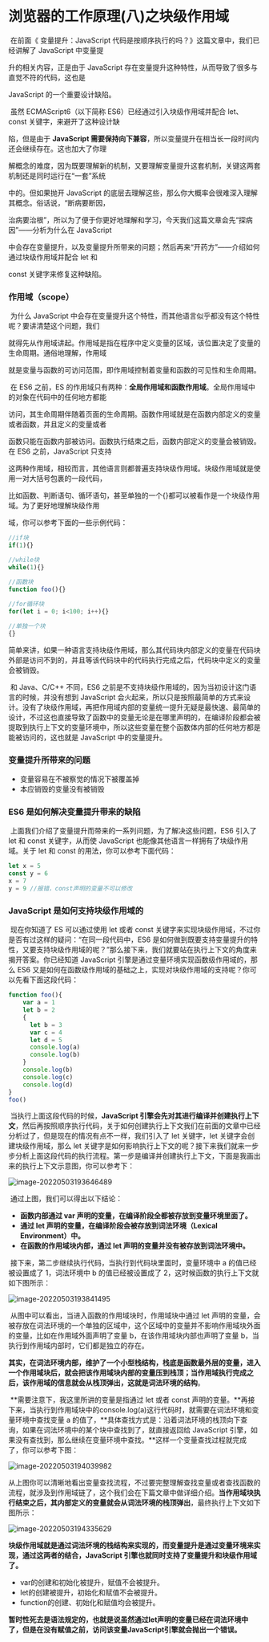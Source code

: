 # 浏览器的工作原理(八)之块级作用域

​	在前面《 变量提升：JavaScript 代码是按顺序执行的吗？》这篇文章中，我们已经讲解了 JavaScript 中变量提

升的相关内容，正是由于 JavaScript 存在变量提升这种特性，从而导致了很多与直觉不符的代码，这也是 

JavaScript 的一个重要设计缺陷。

​	虽然 ECMAScript6（以下简称 ES6）已经通过引入块级作用域并配合 let、const 关键字，来避开了这种设计缺

陷，但是由于 **JavaScript 需要保持向下兼容**，所以变量提升在相当长一段时间内还会继续存在。这也加大了你理

解概念的难度，因为既要理解新的机制，又要理解变量提升这套机制，关键这两套机制还是同时运行在“一套”系统

中的。但如果抛开 JavaScript 的底层去理解这些，那么你大概率会很难深入理解其概念。俗话说，“断病要断因，

治病要治根”，所以为了便于你更好地理解和学习，今天我们这篇文章会先“探病因”——分析为什么在 JavaScript 

中会存在变量提升，以及变量提升所带来的问题；然后再来“开药方”——介绍如何通过块级作用域并配合 let 和 

const 关键字来修复这种缺陷。

### 作用域（scope）

​	为什么 JavaScript 中会存在变量提升这个特性，而其他语言似乎都没有这个特性呢？要讲清楚这个问题，我们

就得先从作用域讲起。作用域是指在程序中定义变量的区域，该位置决定了变量的生命周期。通俗地理解，作用域

就是变量与函数的可访问范围，即作用域控制着变量和函数的可见性和生命周期。

​	在 ES6 之前，ES 的作用域只有两种：**全局作用域和函数作用域**。全局作用域中的对象在代码中的任何地方都能

访问，其生命周期伴随着页面的生命周期。函数作用域就是在函数内部定义的变量或者函数，并且定义的变量或者

函数只能在函数内部被访问。函数执行结束之后，函数内部定义的变量会被销毁。在 ES6 之前，JavaScript 只支持

这两种作用域，相较而言，其他语言则都普遍支持块级作用域。块级作用域就是使用一对大括号包裹的一段代码，

比如函数、判断语句、循环语句，甚至单独的一个{}都可以被看作是一个块级作用域。为了更好地理解块级作用

域，你可以参考下面的一些示例代码：

```jsx
//if块
if(1){}

//while块
while(1){}

//函数块
function foo(){}
 
//for循环块
for(let i = 0; i<100; i++){}

//单独一个块
{}
```

​	简单来讲，如果一种语言支持块级作用域，那么其代码块内部定义的变量在代码块外部是访问不到的，并且等该代码块中的代码执行完成之后，代码块中定义的变量会被销毁。

​	和 Java、C/C++ 不同，ES6 之前是不支持块级作用域的，因为当初设计这门语言的时候，并没有想到 JavaScript 会火起来，所以只是按照最简单的方式来设计。没有了块级作用域，再把作用域内部的变量统一提升无疑是最快速、最简单的设计，不过这也直接导致了函数中的变量无论是在哪里声明的，在编译阶段都会被提取到执行上下文的变量环境中，所以这些变量在整个函数体内部的任何地方都是能被访问的，这也就是 JavaScript 中的变量提升。

### 变量提升所带来的问题

- 变量容易在不被察觉的情况下被覆盖掉
- 本应销毁的变量没有被销毁

### ES6 是如何解决变量提升带来的缺陷

​	上面我们介绍了变量提升而带来的一系列问题，为了解决这些问题，ES6 引入了 let 和 const 关键字，从而使 JavaScript 也能像其他语言一样拥有了块级作用域。关于 let 和 const 的用法，你可以参考下面代码：

```jsx
let x = 5
const y = 6
x = 7
y = 9 //报错，const声明的变量不可以修改
```

### JavaScript 是如何支持块级作用域的

​	现在你知道了 ES 可以通过使用 let 或者 const 关键字来实现块级作用域，不过你是否有过这样的疑问：“在同一段代码中，ES6 是如何做到既要支持变量提升的特性，又要支持块级作用域的呢？”那么接下来，我们就要站在执行上下文的角度来揭开答案。你已经知道 JavaScript 引擎是通过变量环境实现函数级作用域的，那么 ES6 又是如何在函数级作用域的基础之上，实现对块级作用域的支持呢？你可以先看下面这段代码：

```jsx
function foo(){
    var a = 1
    let b = 2
    {
      let b = 3
      var c = 4
      let d = 5
      console.log(a)
      console.log(b)
    }
    console.log(b) 
    console.log(c)
    console.log(d)
}   
foo()
```

​	当执行上面这段代码的时候，**JavaScript 引擎会先对其进行编译并创建执行上下文**，然后再按照顺序执行代码，关于如何创建执行上下文我们在前面的文章中已经分析过了，但是现在的情况有点不一样，我们引入了 let 关键字，let 关键字会创建块级作用域，那么 let 关键字是如何影响执行上下文的呢？接下来我们就来一步步分析上面这段代码的执行流程。第一步是编译并创建执行上下文，下面是我画出来的执行上下文示意图，你可以参考下：

![image-20220503193646489](D:\截图\22_浏览器原理\image-20220503193646489.png)

​	通过上图，我们可以得出以下结论：

- **函数内部通过 var 声明的变量，在编译阶段全都被存放到变量环境里面了。**
- **通过 let 声明的变量，在编译阶段会被存放到词法环境（Lexical Environment）中。**
- **在函数的作用域块内部，通过 let 声明的变量并没有被存放到词法环境中。**

​	接下来，第二步继续执行代码，当执行到代码块里面时，变量环境中 a 的值已经被设置成了 1，词法环境中 b 的值已经被设置成了 2，这时候函数的执行上下文就如下图所示：

![image-20220503193841495](D:\截图\22_浏览器原理\image-20220503193841495.png)

​	从图中可以看出，当进入函数的作用域块时，作用域块中通过 let 声明的变量，会被存放在词法环境的一个单独的区域中，这个区域中的变量并不影响作用域块外面的变量，比如在作用域外面声明了变量 b，在该作用域块内部也声明了变量 b，当执行到作用域内部时，它们都是独立的存在。

​	**其实，在词法环境内部，维护了一个小型栈结构，栈底是函数最外层的变量，进入一个作用域块后，就会把该作用域块内部的变量压到栈顶；当作用域执行完成之后，该作用域的信息就会从栈顶弹出，这就是词法环境的结构**。

​	**需要注意下，我这里所讲的变量是指通过 let 或者 const 声明的变量。**再接下来，当执行到作用域块中的console.log(a)这行代码时，就需要在词法环境和变量环境中查找变量 a 的值了，**具体查找方式是：沿着词法环境的栈顶向下查询，如果在词法环境中的某个块中查找到了，就直接返回给 JavaScript 引擎，如果没有查找到，那么继续在变量环境中查找。**这样一个变量查找过程就完成了，你可以参考下图：

![image-20220503194039982](D:\截图\22_浏览器原理\image-20220503194039982.png)

​	从上图你可以清晰地看出变量查找流程，不过要完整理解查找变量或者查找函数的流程，就涉及到作用域链了，这个我们会在下篇文章中做详细介绍。**当作用域块执行结束之后，其内部定义的变量就会从词法环境的栈顶弹出**，最终执行上下文如下图所示：

![image-20220503194335629](D:\截图\22_浏览器原理\image-20220503194335629.png)

​	**块级作用域就是通过词法环境的栈结构来实现的，而变量提升是通过变量环境来实现，通过这两者的结合，JavaScript 引擎也就同时支持了变量提升和块级作用域了。**

- var的创建和初始化被提升，赋值不会被提升。
- let的创建被提升，初始化和赋值不会被提升。 
- function的创建、初始化和赋值均会被提升。

​	**暂时性死去是语法规定的，也就是说虽然通过let声明的变量已经在词法环境中了，但是在没有赋值之前，访问该变量JavaScript引擎就会抛出一个错误。**